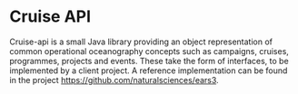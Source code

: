 # Cruise API

Cruise-api is a small Java library providing an object representation of common operational oceanography concepts such as campaigns, cruises, programmes, projects and events. 
These take the form of interfaces, to be implemented by a client project. A reference implementation can be found in the project https://github.com/naturalsciences/ears3.